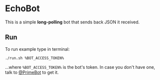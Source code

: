 # EchoBot

This is a simple **long-polling** bot that sends back JSON it received.

## Run

To run example type in terminal:

```shell
./run.sh %BOT_ACCESS_TOKEN%
```

…where `%BOT_ACCESS_TOKEN%` is the bot's token. In case you don't have one, talk to [@PrimeBot](https://tt.me/primebot) to get it.